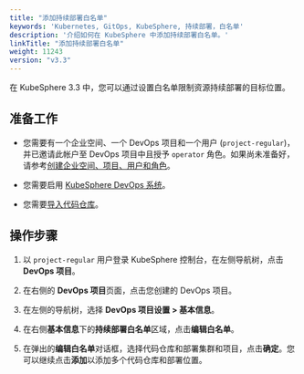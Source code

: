 ```yaml
---
title: "添加持续部署白名单"
keywords: 'Kubernetes, GitOps, KubeSphere, 持续部署，白名单'
description: '介绍如何在 KubeSphere 中添加持续部署白名单。'
linkTitle: "添加持续部署白名单"
weight: 11243
version: "v3.3"
---
```

在 KubeSphere 3.3 中，您可以通过设置白名单限制资源持续部署的目标位置。

## 准备工作

- 您需要有一个企业空间、一个 DevOps 项目和一个用户 (`project-regular`)，并已邀请此帐户至 DevOps 项目中且授予 `operator` 角色。如果尚未准备好，请参考[创建企业空间、项目、用户和角色](../../../../quick-start/create-workspace-and-project/)。

- 您需要启用 [KubeSphere DevOps 系统](../../../../pluggable-components/devops/)。

- 您需要[导入代码仓库](../../../../devops-user-guide/how-to-use/code-repositories/import-code-repositories/)。

## 操作步骤

1. 以 `project-regular` 用户登录 KubeSphere 控制台，在左侧导航树，点击 **DevOps 项目**。

2. 在右侧的 **DevOps 项目**页面，点击您创建的 DevOps 项目。

3. 在左侧的导航树，选择 **DevOps 项目设置 > 基本信息**。

4. 在右侧**基本信息**下的**持续部署白名单**区域，点击**编辑白名单**。

5. 在弹出的**编辑白名单**对话框，选择代码仓库和部署集群和项目，点击**确定**。您可以继续点击**添加**以添加多个代码仓库和部署位置。
